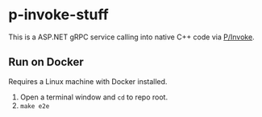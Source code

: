 # p-invoke-stuff
This is a ASP.NET gRPC service calling into native C++ code via [P/Invoke](https://learn.microsoft.com/en-us/dotnet/standard/native-interop/pinvoke). 

## Run on Docker
Requires a Linux machine with Docker installed.
1. Open a terminal window and `cd` to repo root.
2. `make e2e`